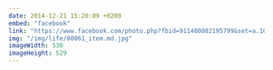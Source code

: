 ```yaml
---
date: 2014-12-21 15:20:09 +0200
embed: "facebook"
link: "https://www.facebook.com/photo.php?fbid=911480802195799&set=a.104335782910309.8361.100000016644208&type=3&theater"
img: "/img/life/00061_item.md.jpg"
imageWidth: 530
imageHeight: 529
---
```

